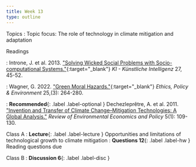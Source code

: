 ```yaml
---
title: Week 13
type: outline
---
```


Topics
: Topic focus: The role of technology in climate mitigation and adaptation

Readings

: Introne, J. et al. 2013. ["Solving Wicked Social Problems with Socio-computational Systems."](https://doi.org/10.1007/s13218-012-0231-2){:target="_blank"} _KI - Künstliche Intelligenz_ 27, 45-52.


: Wagner, G. 2022. ["Green Moral Hazards."](https://doi.org/10.1080/21550085.2021.1940449){:target="_blank"} _Ethics, Policy & Environment_ 25,(3): 264-280.

: **Recommended**{: .label .label-optional } Dechezleprêtre, A. et al. 2011. ["Invention and Transfer of Climate Change–Mitigation Technologies: A Global Analysis."](https://doi.org/10.1093/reep/req023) _Review of Environmental Economics and Policy_ 5(1): 109-130.

Class A
: **Lecture**{: .label .label-lecture } Opportunities and limitations of technological growth to climate mitigation
: **Questions 12**{: .label .label-hw } Reading questions due

Class B
: **Discussion 6**{: .label .label-disc }

